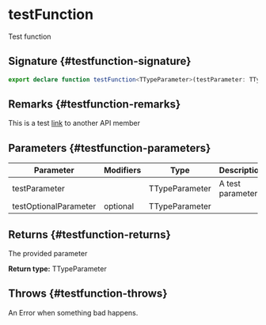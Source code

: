 # testFunction

Test function

## Signature {#testfunction-signature}

```typescript
export declare function testFunction<TTypeParameter>(testParameter: TTypeParameter, testOptionalParameter?: TTypeParameter): TTypeParameter;
```

## Remarks {#testfunction-remarks}

This is a test [link](docs/simple-suite-test/testinterface-interface) to another API member

## Parameters {#testfunction-parameters}

|  Parameter | Modifiers | Type | Description |
|  --- | --- | --- | --- |
|  testParameter |  | TTypeParameter | A test parameter |
|  testOptionalParameter | optional | TTypeParameter |  |

## Returns {#testfunction-returns}

The provided parameter

<b>Return type:</b> TTypeParameter

## Throws {#testfunction-throws}

An Error when something bad happens.
